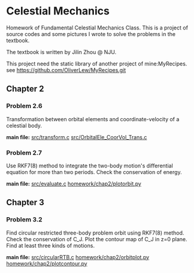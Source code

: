 # Celestial Mechanics

Homework of Fundamental Celestial Mechanics Class. This is a project of source
codes and some pictures I wrote to solve the problems in the textbook.

The textbook is written by Jilin Zhou @ NJU.

This project need the static library of another project of mine:MyRecipes.
see https://github.com/OliverLew/MyRecipes.git

## Chapter 2

### Problem 2.6

Transformation between orbital elements and coordinate-velocity of a celestial body.

**main file:**
[src/transform.c](https://github.com/OliverLew/CelestialMechanics/blob/master/src/transform.c)
[src/OrbitalEle_CoorVol_Trans.c](https://github.com/OliverLew/CelestialMechanics/blob/master/src/OrbitalEle_CoorVol_Trans.c)

### Problem 2.7

Use RKF7(8) method to integrate the two-body motion's differential equation for
more than two periods. Check the conservation of energy.

**main file:**
[src/evaluate.c](https://github.com/OliverLew/CelestialMechanics/blob/master/src/evaluate.c)
[homework/chap2/plotorbit.py](https://github.com/OliverLew/CelestialMechanics/blob/master/homework/chap2/plotorbit.py)


## Chapter 3

### Problem 3.2

Find circular restricted three-body problem orbit using RKF7(8) method. Check the
conservation of C_J.
Plot the contour map of C_J in z=0 plane.
Find at least three kinds of motions.

**main file:**
[src/circularRTB.c](https://github.com/OliverLew/CelestialMechanics/blob/master/src/circularRTB.c)
[homework/chap2/orbitplot.py](https://github.com/OliverLew/CelestialMechanics/blob/master/homework/chap2/orbitplot.py)
[homework/chap2/plotcontour.py](https://github.com/OliverLew/CelestialMechanics/blob/master/homework/chap2/plotcontour.py)

